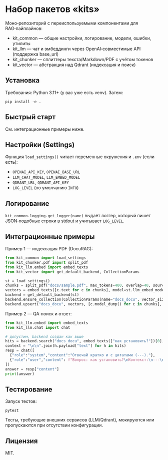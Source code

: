 # Набор пакетов «kits»

Моно‑репозиторий с переиспользуемыми компонентами для RAG‑пайплайнов:

- kit_common — общие настройки, логирование, модели, ошибки, утилиты
- kit_llm — чат и эмбеддинги через OpenAI‑совместимые API (поддержка base_url)
- kit_chunker — сплиттеры текста/Markdown/PDF с учётом токенов
- kit_vector — абстракция над Qdrant (индексация и поиск)

## Установка

Требования: Python 3.11+ (у вас уже есть venv). Затем:

```
pip install -e .
```

## Быстрый старт

См. интеграционные примеры ниже.

## Настройки (Settings)

Функция `load_settings()` читает переменные окружения и `.env` (если есть):

- `OPENAI_API_KEY`, `OPENAI_BASE_URL`
- `LLM_CHAT_MODEL`, `LLM_EMBED_MODEL`
- `QDRANT_URL`, `QDRANT_API_KEY`
- `LOG_LEVEL` (по умолчанию `INFO`)

## Логирование

`kit_common.logging.get_logger(name)` выдаёт логгер, который пишет JSON‑подобные строки в stdout и учитывает `LOG_LEVEL`.

## Интеграционные примеры

Пример 1 — индексация PDF (DocuRAG):

```python
from kit_common import load_settings
from kit_chunker.pdf import split_pdf
from kit_llm.embed import embed_texts
from kit_vector import get_default_backend, CollectionParams

st = load_settings()
chunks = split_pdf("docs/sample.pdf", max_tokens=400, overlap=40, source="sample.pdf", doc_id="doc1")
vectors = embed_texts([c.text for c in chunks], model=st.llm_embed_model or "text-embedding-3-small")
backend = get_default_backend(st)
backend.ensure_collection(CollectionParams(name="docs_docu", vector_size=len(vectors[0]), distance="cosine"))
backend.upsert("docs_docu", vectors, [c.model_dump() for c in chunks], ids=[c.id for c in chunks])
```

Пример 2 — QA‑поиск и ответ:

```python
from kit_llm.embed import embed_texts
from kit_llm.chat import chat

# допустим, backend создан как выше
hits = backend.search("docs_docu", embed_texts(["как установить?"])[0], k=3)
context = "\n\n".join(h.payload["text"] for h in hits)
resp = chat([
  {"role":"system","content":"Отвечай кратко и c цитатами (---)."},
  {"role":"user","content": f"Вопрос: как установить?\nКонтекст:\n---\n{context}\n---"}
])
answer = resp["content"]
print(answer)
```

## Тестирование

Запуск тестов:

```
pytest
```

Тесты, требующие внешних сервисов (LLM/Qdrant), мокируются или пропускаются при отсутствии конфигурации.

## Лицензия

MIT.

